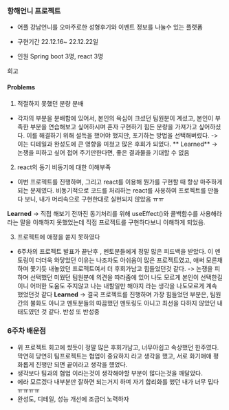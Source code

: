### 항해언니 프로젝트 
- 어플 강남언니를 오마주로한 성형후기와 이벤트 정보를 나눌수 있는 플랫폼

- 구현기간 22.12.16~ 22.12.22일 
- 인원 Spring boot 3명, react 3명

회고

#### Problems

1) 적절하지 못했던 분량 분배
 - 각자의 부분을 분배함에 있어서, 본인의 욕심이 크셨던 팀원분이 계셨고, 본인이 부족한 부분을 연습해보고 싶어하시며 혼자 구현하기 힘든 분량을 가져가고 싶어하셨다. 이를 해결하기 위해 설득을 했어야 했지만, 포기하는 방법을 선택해버렸다. 
 -> 이는 디테일과 완성도에 큰 영향을 미쳤고 많은 후회가 되었다.
 ** Learned**
 -> 논쟁을 피하고 싶어 접어 주기만한다면, 좋은 결과물을 기대할 수 없음
 
2) react의 동기 비동기에 대한 이해부족
- 이번 프로젝트를 진행하며, 그리고 react를 이용해 뭔가를 구현할 때 항상 마주하게 되는 문제였다. 비동기적으로 코드를 처리하는 react를 사용하여 프로젝트를 만들다 보니, 내가 머리속으로 구현한대로 실현되지 않았음 ㅠㅠ

 **Learned**
 -> 직접 해보기 전까진 동기처리를 위해 useEffect()와 콜백함수를 사용해라 라는 말을 이해하지 못했었는데 직접 프로젝트를 구현하다보니 이해하게 되었음. 

3) 프로젝트에 애정을 쏟지 못하였다
- 6주차의 프로젝트 발표가 끝난후 , 멘토분들에게 정말 많은 피드백을 받았다. 이 멘토링이 더더욱 와닿았던 이유는 나조차도 아쉬움이 많은 프로젝트였고, 애써 모른채 하며 쫓기듯 내놓았던 프로젝트여서 더 후회가남고 힘들었던것 같다. 
-> 논쟁을 피하며 선택했던 미웠던 팀원분에 의견을 따라줌에 있어 나도 모르게 본인이 선택한길이니 어떠한 도움도 주지않고 나는 내할일만 해야지 라는 생각을 나도모르게 계속 했었던것 같다
**Learned**
 -> 결국 프로젝트를 진행하며 가장 힘들었던 부분은, 팀원간의 불화도 아니고 멘토분들의 따끔했던 멘토링도 아니고 최선을 다하지 않았던 내 태도였던 것 같다. 반성 또 반성중 
 
 ### 6주차 배운점
 
 - 위 프로젝트 회고에 썼듯이 정말 많은 후회가남고, 너무아쉽고 속상했던 한주였다. 막연히 당연히 팀프로젝트는 협업이 중요하지 라고 생각을 했고, 서로 화기애애 평화롭게 진행만 되면 끝이라고 생각을 헀었다. 
 - 생각보다 팀과의 협업 이라는것이 생각해야할 부분이 많다는것을 깨달았다. 
 - 에라 모르겠다 내부분만 잘하면 되는거지 하며 자기 합리화를 했던 내가 너무 밉다 ㅠㅠㅠㅠ
 - 완성도, 디테일, 성능 개선에 조금더 노력하자
